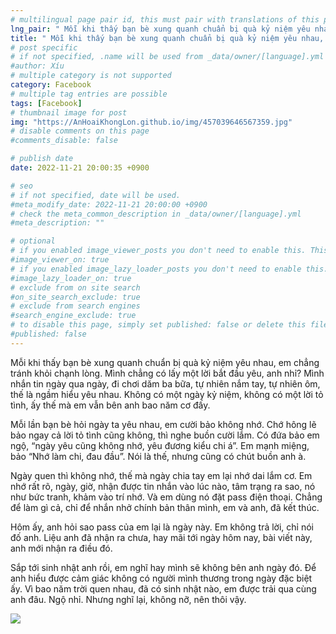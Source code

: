 ```yaml
---
# multilingual page pair id, this must pair with translations of this page. (This name must be unique)
lng_pair: " Mỗi khi thấy bạn bè xung quanh chuẩn bị quà kỷ niệm yêu nhau, em chẳng tránh khỏi chạnh lòng "
title: " Mỗi khi thấy bạn bè xung quanh chuẩn bị quà kỷ niệm yêu nhau, em chẳng tránh khỏi chạnh lòng "
# post specific
# if not specified, .name will be used from _data/owner/[language].yml
#author: Xíu
# multiple category is not supported
category: Facebook
# multiple tag entries are possible
tags: [Facebook]
# thumbnail image for post
img: "https://AnHoaiKhongLon.github.io/img/457039646567359.jpg"
# disable comments on this page
#comments_disable: false

# publish date
date: 2022-11-21 20:00:35 +0900

# seo
# if not specified, date will be used.
#meta_modify_date: 2022-11-21 20:00:00 +0900
# check the meta_common_description in _data/owner/[language].yml
#meta_description: ""

# optional
# if you enabled image_viewer_posts you don't need to enable this. This is only if image_viewer_posts = false
#image_viewer_on: true
# if you enabled image_lazy_loader_posts you don't need to enable this. This is only if image_lazy_loader_posts = false
#image_lazy_loader_on: true
# exclude from on site search
#on_site_search_exclude: true
# exclude from search engines
#search_engine_exclude: true
# to disable this page, simply set published: false or delete this file
#published: false
---
```


<!-- outline-start -->

Mỗi khi thấy bạn bè xung quanh chuẩn bị quà kỷ niệm yêu nhau, em chẳng tránh khỏi chạnh lòng. Mình chẳng có lấy một lời bắt đầu yêu, anh nhỉ? Mình nhắn tin ngày qua ngày, đi chơi dăm ba bữa, tự nhiên nắm tay, tự nhiên ôm, thế là ngầm hiểu yêu nhau. Không có một ngày kỷ niệm, không có một lời tỏ tình, ấy thế mà em vẫn bên anh bao năm cơ đấy.

Mỗi lần bạn bè hỏi ngày ta yêu nhau, em cười bảo không nhớ. Chớ hông lẽ bảo ngay cả lời tỏ tình cũng không, thì nghe buồn cười lắm. Có đứa bảo em ngộ, “ngày yêu cũng không nhớ, yêu đương kiểu chi á”. Em mạnh miệng, bảo “Nhớ làm chi, đau đầu”. Nói là thế, nhưng cũng có chút buồn anh à.

Ngày quen thì không nhớ, thế mà ngày chia tay em lại nhớ dai lắm cơ. Em nhớ rất rõ, ngày, giờ, nhận được tin nhắn vào lúc nào, tâm trạng ra sao, nó như bức tranh, khảm vào trí nhớ. Và em dùng nó đặt pass điện thoại. Chẳng để làm gì cả, chỉ để nhắn nhở chính bản thân mình, em và anh, đã kết thúc.

Hôm ấy, anh hỏi sao pass của em lại là ngày này. Em không trả lời, chỉ nói đố anh. Liệu anh đã nhận ra chưa, hay mãi tới ngày hôm nay, bài viết này, anh mới nhận ra điều đó.

Sắp tới sinh nhật anh rồi, em nghĩ hay mình sẽ không bên anh ngày đó. Để anh hiểu được cảm giác không có người mình thương trong ngày đặc biệt ấy. Vì bao năm trời quen nhau, đã có sinh nhật nào, em được trải qua cùng anh đâu. Ngộ nhỉ. Nhưng nghĩ lại, không nỡ, nên thôi vậy.

<!-- outline-end -->

<img src= "https://AnHoaiKhongLon.github.io/img/457039646567359.jpg">


